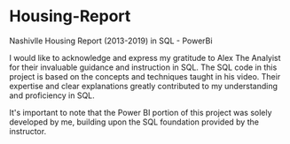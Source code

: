 # Housing-Report
Nashivlle Housing Report (2013-2019) in SQL - PowerBi

I would like to acknowledge and express my gratitude to Alex The Analyist for their invaluable guidance and instruction in SQL.
The SQL code in this project is based on the concepts and techniques taught in his video.
Their expertise and clear explanations greatly contributed to my understanding and proficiency in SQL.

It's important to note that the Power BI portion of this project was solely developed by me, building upon the SQL foundation provided by the instructor.
